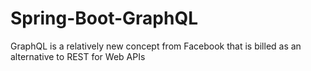 # Spring-Boot-GraphQL
GraphQL is a relatively new concept from Facebook that is billed as an alternative to REST for Web APIs
